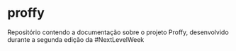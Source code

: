 # proffy
Repositório contendo a documentação sobre o projeto Proffy, desenvolvido durante a segunda edição da #NextLevelWeek
